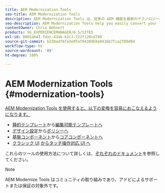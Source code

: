 ```yaml
---
title: AEM Modernization Tools
seo-title: AEM Modernization Tools
description: AEM Modernization Tools は、従来の AEM 機能を最新のテクノロジーに変換する際に役立ちます。
seo-description: AEM Modernization Tools help you easily convert your legacy AEM features to the latest technology
contentOwner: Chris Bohnert
products: SG_EXPERIENCEMANAGER/6.5/SITES
exl-id: 8865a641-fdac-43ab-b1c3-722f120cd749
source-git-commit: b220adf6fa3e9faf94389b9a9416b7fca2f89d9d
workflow-type: ht
source-wordcount: '89'
ht-degree: 100%

---
```


# AEM Modernization Tools {#modernization-tools}

[AEM Modernization Tools を使用すると、以下の変換を容易におこなえるようになります。](http://opensource.adobe.com/aem-modernize-tools/)

* [静的テンプレート](page-templates-static.md)から[編集可能テンプレートへ](page-templates-editable.md)
* [デザイン設](page-templates-static.md)定から[ポリシーへ](page-templates-editable.md)
* [基盤コンポーネント](/help/sites-authoring/default-components-foundation.md)から[コアコンポーネントへ](https://docs.adobe.com/content/help/ja-JP/experience-manager-core-components/using/introduction.html)
* [クラシック UI](website.md) [からタッチ操作対応 UI へ](touch-ui-concepts.md)

これらのツールの使用方法について詳しくは、[ぞれぞれのドキュメント](http://opensource.adobe.com/aem-modernize-tools/)を参照してください。

>[!NOTE]
>
>AEM Modernize Tools はコミュニティの取り組みであり、アドビによるサポートまたは保証の対象外です。
